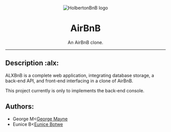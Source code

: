 <p align="center">
  <img src="https://github.com/bdbaraban/AirBnB_clone/blob/master/assets/hbnb_logo.png" alt="HolbertonBnB logo">
</p>

<h1 align="center">AirBnB</h1>
<p align="center">An AirBnB clone.</p>

---
## Description :alx:

ALXBnB is a complete web application, integrating database storage, 
a back-end API, and front-end interfacing in a clone of AirBnB.

This project currently is only to implements the back-end console.

## Authors:
* George M<[George Mayne](https://github.com/georgemayne)
* Eunice B<[Eunice Botwe](https://github.com/euniceabs)
